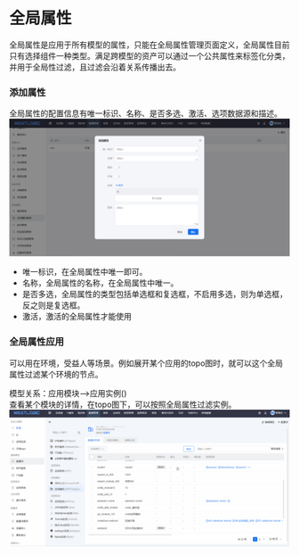 # 全局属性
全局属性是应用于所有模型的属性，只能在全局属性管理页面定义，全局属性目前只有选择组件一种类型。满足跨模型的资产可以通过一个公共属性来标签化分类，并用于全局性过滤，且过滤会沿着关系传播出去。

### 添加属性
全局属性的配置信息有唯一标识、名称、是否多选、激活、选项数据源和描述。
![](images/add_global_attribute.png)
- 唯一标识，在全局属性中唯一即可。
- 名称，全局属性的名称，在全局属性中唯一。
- 是否多选，全局属性的类型包括单选框和复选框，不启用多选，则为单选框，反之则是复选框。
- 激活，激活的全局属性才能使用

### 全局属性应用
可以用在环境，受益人等场景。例如展开某个应用的topo图时，就可以这个全局属性过滤某个环境的节点。

模型关系：应用模块-->应用实例()<br>
查看某个模块的详情，在topo图下，可以按照全局属性过滤实例。
![](images/global_attribute_apply.gif)
